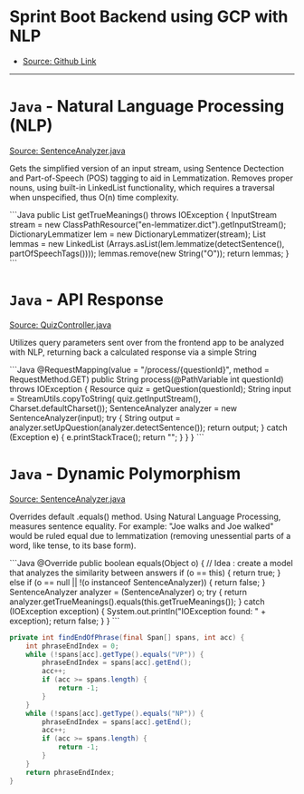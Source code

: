# Sprint Boot Backend using GCP with NLP
* [Source: Github Link](https://github.com/LukeAlbarracin/opennlp-java-backend)
<hr>

# `Java` - Natural Language Processing (NLP)
[Source: SentenceAnalyzer.java](https://github.com/LukeAlbarracin/opennlp-java-backend/blob/master/src/main/java/com/quizmaster/opennlpjavabackend/SentenceAnalyzer.java)
<p> Gets the simplified version of an input stream, using Sentence Dectection and Part-of-Speech (POS) tagging to aid in Lemmatization. Removes proper nouns, using built-in LinkedList functionality, which requires a traversal when unspecified, thus O(n) time complexity. </p>
```Java
public List<String> getTrueMeanings() throws IOException {
    InputStream stream = new ClassPathResource("en-lemmatizer.dict").getInputStream();
    DictionaryLemmatizer lem = new DictionaryLemmatizer(stream);
    List<String> lemmas = new LinkedList<String> (Arrays.asList(lem.lemmatize(detectSentence(), partOfSpeechTags())));
    lemmas.remove(new String("O"));
    return lemmas;
}
```

# `Java` - API Response
[Source: QuizController.java](https://github.com/LukeAlbarracin/opennlp-java-backend/blob/master/src/main/java/com/quizmaster/opennlpjavabackend/QuizController.java)
<p> Utilizes query parameters sent over from the frontend app to be analyzed with NLP, returning back a calculated response via a simple String </p>
```Java
@RequestMapping(value = "/process/{questionId}", method = RequestMethod.GET)
    public String process(@PathVariable int questionId) throws IOException {
        Resource quiz = getQuestion(questionId);
        String input = StreamUtils.copyToString(
            quiz.getInputStream(),
            Charset.defaultCharset());
		SentenceAnalyzer analyzer = new SentenceAnalyzer(input);
        try {
            String output = analyzer.setUpQuestion(analyzer.detectSentence());
            return output;
        } catch (Exception e) {
            e.printStackTrace();
            return "";
        }
	}
}
```

# `Java` - Dynamic Polymorphism
[Source: SentenceAnalyzer.java](https://github.com/LukeAlbarracin/opennlp-java-backend/blob/master/src/main/java/com/quizmaster/opennlpjavabackend/SentenceAnalyzer.java)
<p> Overrides default .equals() method. Using Natural Language Processing, measures sentence equality. For example: "Joe walks and Joe walked" would be ruled equal due to lemmatization (removing unessential parts of a word, like tense, to its base form). </p>
```Java
@Override
    public boolean equals(Object o) {
        // Idea : create a model that analyzes the similarity between answers
        if (o == this) {
            return true;
        } else if (o == null || !(o instanceof SentenceAnalyzer)) {
            return false;
        }
        SentenceAnalyzer analyzer = (SentenceAnalyzer) o;
        try {
            return analyzer.getTrueMeanings().equals(this.getTrueMeanings());
        } catch (IOException exception) {
            System.out.println("IOException found: " + exception);
            return false;
        }
    }
```

```java
private int findEndOfPhrase(final Span[] spans, int acc) {
    int phraseEndIndex = 0;
    while (!spans[acc].getType().equals("VP")) {
        phraseEndIndex = spans[acc].getEnd();
        acc++;
        if (acc >= spans.length) {
            return -1;
        }
    }
    while (!spans[acc].getType().equals("NP")) {
        phraseEndIndex = spans[acc].getEnd();
        acc++;
        if (acc >= spans.length) {
            return -1;
        }
    }
    return phraseEndIndex;
}
```